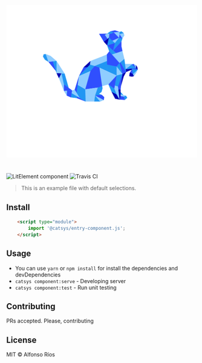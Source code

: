 ![entry-component screenshot](entry-component.svg)
# <entry-component>

![LitElement component](https://img.shields.io/badge/litElement-component-blue.svg)
![Travis CI](https://travis-ci.org/github_username/entry-component.svg?branch=master)

> This is an example file with default selections.

## Install

```html
    <script type="module">
        import '@catsys/entry-component.js';
    </script>
```

## Usage

- You can use `yarn` or `npm install` for install the dependencies and devDependencies
- `catsys component:serve` - Developing server
- `catsys component:test` - Run unit testing

## Contributing

PRs accepted. Please, contributing

## License

MIT © Alfonso Ríos
